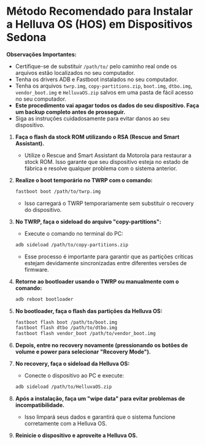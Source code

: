 # Método Recomendado para Instalar a Helluva OS (HOS) em Dispositivos Sedona

**Observações Importantes:**

* Certifique-se de substituir `/path/to/` pelo caminho real onde os arquivos estão localizados no seu computador.
* Tenha os drivers ADB e Fastboot instalados no seu computador.
* Tenha os arquivos `twrp.img`, `copy-partitions.zip`, `boot.img`, `dtbo.img`, `vendor_boot.img` e `HelluvaOS.zip` salvos em uma pasta de fácil acesso no seu computador.
* **Este procedimento vai apagar todos os dados do seu dispositivo. Faça um backup completo antes de prosseguir.**
* Siga as instruções cuidadosamente para evitar danos ao seu dispositivo.

1.  **Faça o flash da stock ROM utilizando o RSA (Rescue and Smart Assistant).**

    * Utilize o Rescue and Smart Assistant da Motorola para restaurar a stock ROM. Isso garante que seu dispositivo esteja no estado de fábrica e resolve qualquer problema com o sistema anterior.

2.  **Realize o boot temporário no TWRP com o comando:**

    ```bash
    fastboot boot /path/to/twrp.img
    ```

    * Isso carregará o TWRP temporariamente sem substituir o recovery do dispositivo.

3.  **No TWRP, faça o sideload do arquivo "copy-partitions":**

    * Execute o comando no terminal do PC:

    ```bash
    adb sideload /path/to/copy-partitions.zip
    ```

    * Esse processo é importante para garantir que as partições críticas estejam devidamente sincronizadas entre diferentes versões de firmware.

4.  **Retorne ao bootloader usando o TWRP ou manualmente com o comando:**

    ```bash
    adb reboot bootloader
    ```

5.  **No bootloader, faça o flash das partições da Helluva OS:**

    ```bash
    fastboot flash boot /path/to/boot.img
    fastboot flash dtbo /path/to/dtbo.img
    fastboot flash vendor_boot /path/to/vendor_boot.img
    ```

6.  **Depois, entre no recovery novamente (pressionando os botões de volume e power para selecionar "Recovery Mode").**

7.  **No recovery, faça o sideload da Helluva OS:**

    * Conecte o dispositivo ao PC e execute:

    ```bash
    adb sideload /path/to/HelluvaOS.zip
    ```

8.  **Após a instalação, faça um "wipe data" para evitar problemas de incompatibilidade.**

    * Isso limpará seus dados e garantirá que o sistema funcione corretamente com a Helluva OS.

9.  **Reinicie o dispositivo e aproveite a Helluva OS.**

